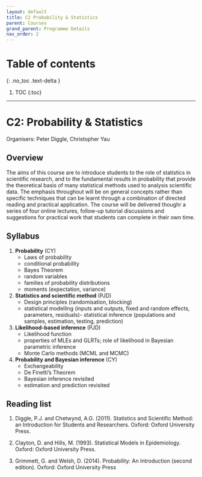 ```yaml
---
layout: default
title: C2 Probability & Statistics
parent: Courses
grand_parent: Programme Details
nav_order: 2
---
```


# Table of contents
{: .no_toc .text-delta }

1. TOC
{:toc}

---

# C2: Probability & Statistics

Organisers: Peter Diggle, Christopher Yau

## Overview

The aims of this course are to introduce students to the role of statistics in scientific research, and to the fundamental results in probability that provide the theoretical basis of many statistical methods used to analysis scientific data. The emphasis throughout will be on general concepts rather than specific techniques that can be learnt through a combination of directed reading and practical application.
The course will be delivered thoughr a series of four online lectures, follow-up tutorial discussions and suggestions for practical work that students can complete in their own time.

## Syllabus

1. **Probability** (CY)
	- Laws of probability
	- conditional probability
	- Bayes Theorem
	- random variables
	- families of probability distributions 
	- moments (expectation, variance)
2.	**Statistics and scientific method** (PJD)
	- Design principles (randomisation, blocking)
	- statistical modelling (inputs and outputs, fixed and random effects, parameters, residuals)- statistical inference (populations and samples, estimation, testing, prediction) 
3.	**Likelihood-based inference** (PJD)
	- Likelihood function
	- properties of MLEs and GLRTs; role of likelihood in Bayesian parametric inference
	- Monte Carlo methods (MCML and MCMC)
4.	**Probability and Bayesian inference** (CY)
	- Exchangeability
	- De Finetti’s Theorem
	- Bayesian inference revisited
	- estimation and prediction revisited 


## Reading list

1. Diggle, P.J. and Chetwynd, A.G. (2011). Statistics and Scientific Method: an Introduction for Students and Researchers. Oxford: Oxford University Press. 

2. Clayton, D. and Hills, M. (1993). Statistical Models in Epidemiology. Oxford: Oxford University Press. 

3. Grimmett, G. and Welsh, D. (2014). Probability: An Introduction (second edition). Oxford: Oxford University Press
